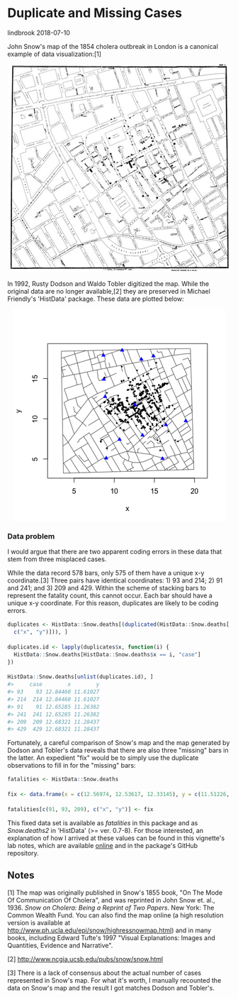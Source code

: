 Duplicate and Missing Cases
================
lindbrook
2018-07-10

John Snow's map of the 1854 cholera outbreak in London is a canonical example of data visualization:[1]

![](msu-snows-mapB.jpg)

In 1992, Rusty Dodson and Waldo Tobler digitized the map. While the original data are no longer available,[2] they are preserved in Michael Friendly's 'HistData' package. These data are plotted below:

<img src="duplicate.missing.cases_files/figure-markdown_github/unnamed-chunk-2-1.png" style="display: block; margin: auto;" />

### Data problem

I would argue that there are two apparent coding errors in these data that stem from three misplaced cases.

While the data record 578 bars, only 575 of them have a unique x-y coordinate.[3] Three pairs have identical coordinates: 1) 93 and 214; 2) 91 and 241; and 3) 209 and 429. Within the scheme of stacking bars to represent the fatality count, this cannot occur. Each bar should have a unique x-y coordinate. For this reason, duplicates are likely to be coding errors.

``` r
duplicates <- HistData::Snow.deaths[(duplicated(HistData::Snow.deaths[,
  c("x", "y")])), ]

duplicates.id <- lapply(duplicates$x, function(i) {
  HistData::Snow.deaths[HistData::Snow.deaths$x == i, "case"]
})

HistData::Snow.deaths[unlist(duplicates.id), ]
#>     case        x        y
#> 93    93 12.84460 11.61027
#> 214  214 12.84460 11.61027
#> 91    91 12.65285 11.26382
#> 241  241 12.65285 11.26382
#> 209  209 12.68321 11.28437
#> 429  429 12.68321 11.28437
```

Fortunately, a careful comparison of Snow's map and the map generated by Dodson and Tobler's data reveals that there are also three "missing" bars in the latter. An expedient "fix" would be to simply use the duplicate observations to fill in for the "missing" bars:

``` r
fatalities <- HistData::Snow.deaths

fix <- data.frame(x = c(12.56974, 12.53617, 12.33145), y = c(11.51226, 11.58107, 14.80316))

fatalities[c(91, 93, 209), c("x", "y")] <- fix
```

This fixed data set is available as *fatalities* in this package and as *Snow.deaths2* in 'HistData' (&gt;= ver. 0.7-8). For those interested, an explanation of how I arrived at these values can be found in this vignette's lab notes, which are available [online](https://github.com/lindbrook/cholera/blob/master/docs/duplicate.missing.cases.notes.md) and in the package's GitHub repository.

Notes
-----

[1] The map was originally published in Snow's 1855 book, "On The Mode Of Communication Of Cholera", and was reprinted in John Snow et. al., 1936. *Snow on Cholera: Being a Reprint of Two Papers*. New York: The Common Wealth Fund. You can also find the map online (a high resolution version is available at <http://www.ph.ucla.edu/epi/snow/highressnowmap.html>) and in many books, including Edward Tufte's 1997 "Visual Explanations: Images and Quantities, Evidence and Narrative".

[2] <http://www.ncgia.ucsb.edu/pubs/snow/snow.html>

[3] There is a lack of consensus about the actual number of cases represented in Snow's map. For what it's worth, I manually recounted the data on Snow's map and the result I got matches Dodson and Tobler's.
